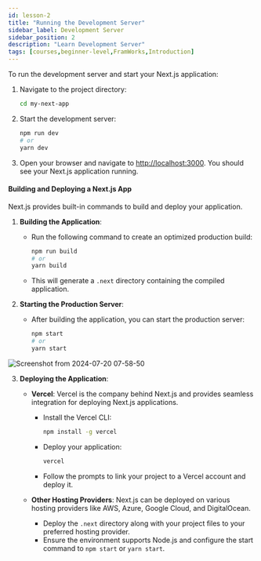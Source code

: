 ```yaml
---
id: lesson-2
title: "Running the Development Server"
sidebar_label: Development Server
sidebar_position: 2
description: "Learn Development Server"
tags: [courses,beginner-level,FramWorks,Introduction]
---
```

 
  

To run the development server and start your Next.js application:

1. Navigate to the project directory:
   ```bash
   cd my-next-app
   ```

2. Start the development server:
   ```bash
   npm run dev
   # or
   yarn dev
   ```

3. Open your browser and navigate to [http://localhost:3000](http://localhost:3000). You should see your Next.js application running.

#### Building and Deploying a Next.js App

Next.js provides built-in commands to build and deploy your application.

1. **Building the Application**:
   - Run the following command to create an optimized production build:
     ```bash
     npm run build
     # or
     yarn build
     ```
   - This will generate a `.next` directory containing the compiled application.

2. **Starting the Production Server**:
   - After building the application, you can start the production server:
     ```bash
     npm start
     # or
     yarn start
     ```

 ![Screenshot from 2024-07-20 07-58-50](https://github.com/user-attachments/assets/5dbec61f-cd1f-458f-9856-e8f9d82af8de)
 
3. **Deploying the Application**:
   - **Vercel**: Vercel is the company behind Next.js and provides seamless integration for deploying Next.js applications.
     - Install the Vercel CLI:
       ```bash
       npm install -g vercel
       ```
     - Deploy your application:
       ```bash
       vercel
       ```
     - Follow the prompts to link your project to a Vercel account and deploy it.
   
   - **Other Hosting Providers**: Next.js can be deployed on various hosting providers like AWS, Azure, Google Cloud, and DigitalOcean.
     - Deploy the `.next` directory along with your project files to your preferred hosting provider.
     - Ensure the environment supports Node.js and configure the start command to `npm start` or `yarn start`.
 